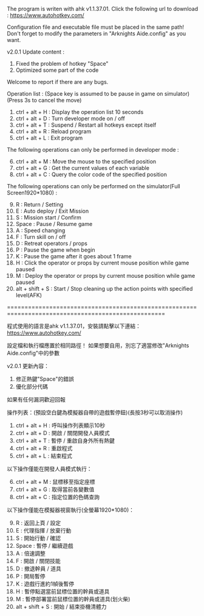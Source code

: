 The program is writen with ahk v1.1.37.01. Click the following url to download : 
https://www.autohotkey.com/

Configuration file and executable file must be placed in the same path!
Don't forget to modify the parameters in "Arknights Aide.config" as you want.

v2.0.1 Update content : 
1. Fixed the problem of hotkey "Space"
2. Optimized some part of the code

Welcome to report if there are any bugs.

Operation list : (Space key is assumed to be pause in game on simulator)(Press 3s to cancel the move)
1.  ctrl + alt + H	: Display the operation list 10 seconds
2.  ctrl + alt + D	: Turn developer mode on / off
3.  ctrl + alt + T	: Suspend / Restart all hotkeys except itself
4.  ctrl + alt + R	: Reload program
5.  ctrl + alt + L	: Exit program

The following operations can only be performed in developer mode : 

6.  ctrl + alt + M	: Move the mouse to the specified position
7.  ctrl + alt + G	: Get the current values of each variable
8.  ctrl + alt + C	: Query the color code of the specified position

The following operations can only be performed on the simulator(Full Screen1920*1080) : 

9.  R				: Return / Setting
10. E				: Auto deploy / Exit Mission
11. S				: Mission start / Confirm
12. Space			: Pause / Resume game
13. A				: Speed changing
14. F				: Turn skill on / off
15. D				: Retreat operators / props
16. P				: Pause the game when begin
17. K				: Pause the game after it goes about 1 frame
18. H				: Click the operator or props by current mouse position while game paused
19. M				: Deploy the operator or props by current mouse position while game paused
20. alt + shift + S	: Start / Stop cleaning up the action points with specified level(AFK)

===================================================================================================

程式使用的語言是ahk v1.1.37.01，安裝請點擊以下連結：
https://www.autohotkey.com/

設定檔和執行檔應置於相同路徑！
如果想要自用，別忘了適當修改"Arknights Aide.config"中的參數

v2.0.1 更新內容：
1. 修正熱鍵"Space"的錯誤
2. 優化部分代碼

如果有任何漏洞歡迎回報

操作列表：(預設空白鍵為模擬器自帶的遊戲暫停鈕)(長按3秒可以取消操作)
1.  ctrl + alt + H	: 呼叫操作列表顯示10秒
2.  ctrl + alt + D	: 開啟 / 關閉開發人員模式
3.  ctrl + alt + T	: 暫停 / 重啟自身外所有熱鍵
4.  ctrl + alt + R	: 重啟程式
5.  ctrl + alt + L	: 結束程式

以下操作僅能在開發人員模式執行：

6.  ctrl + alt + M	: 鼠標移至指定座標
7.  ctrl + alt + G	: 取得當前各變數值
8.  ctrl + alt + C	: 指定位置的色碼查詢

以下操作僅能在模擬器視窗執行(全螢幕1920*1080)：

9.  R				: 返回上頁 / 設定
10. E				: 代理指揮 / 放棄行動
11. S				: 開始行動 / 確認
12. Space			: 暫停 / 繼續遊戲
13. A				: 倍速調整
14. F				: 開啟 / 關閉技能
15. D				: 撤退幹員 / 道具
16. P				: 開局暫停
17. K				: 遊戲行進約1幀後暫停
18. H				: 暫停點選當前鼠標位置的幹員或道具
19. M				: 暫停部署當前鼠標位置的幹員或道具(划火柴)
20. alt + shift + S	: 開始 / 結束掛機清體力